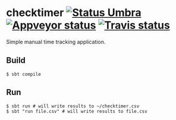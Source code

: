 checktimer [![Status Umbra][status-umbra]][andivionian-status-classifier] [![Appveyor status][badge-appveyor]][build-appveyor] [![Travis status][badge-travis]][build-travis] 
==========

Simple manual time tracking application.

Build
-----

```console
$ sbt compile
```

Run
---

```console
$ sbt run # will write results to ~/checktimer.csv
$ sbt "run file.csv" # will write results to file.csv
```

[andivionian-status-classifier]: https://github.com/ForNeVeR/andivionian-status-classifier#status-umbra-
[build-appveyor]: https://ci.appveyor.com/project/ForNeVeR/checktimer/branch/develop
[build-travis]: https://travis-ci.org/ForNeVeR/checktimer

[badge-appveyor]: https://ci.appveyor.com/api/projects/status/gn9obicxe8msp3h0/branch/develop?svg=true
[badge-travis]: https://travis-ci.org/ForNeVeR/checktimer.svg?branch=develop
[status-umbra]: https://img.shields.io/badge/status-umbra-red.svg
